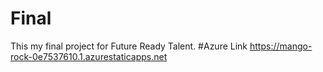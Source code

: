 # Final
This my final project for Future Ready Talent.
#Azure Link
https://mango-rock-0e7537610.1.azurestaticapps.net
